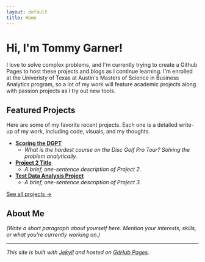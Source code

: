 ```yaml
---
layout: default
title: Home
---
```


# Hi, I'm Tommy Garner!

I love to solve complex problems, and I'm currently trying to create a Github Pages to host these projects and blogs as I continue learning. I'm enrolled at the Univeristy of Texas at Austin's Masters of Science in Business Analytics program, so a lot of my work will feature academic projects along with passion projects as I try out new tools.

## Featured Projects

Here are some of my favorite recent projects. Each one is a detailed write-up of my work, including code, visuals, and my thoughts.

* **[Scoring the DGPT]([https://tommygarner.github.io/_posts/2025-08-24-scoring-the-dgpt.md](https://tommygarner.github.io/2025/08/24/scoring-the-dgpt.html))**
    * *What is the hardest course on the Disc Golf Pro Tour? Solving the problem analytically.*
* **[Project 2 Title](URL_to_Project_2_Page)**
    * *A brief, one-sentence description of Project 2.*
* **[Test Data Analysis Project](/projects/test-data-analysis-project.html)**
    * *A brief, one-sentence description of Project 3.*

[See all projects →](URL_to_your_projects_page_if_you_create_one)

## About Me

*(Write a short paragraph about yourself here. Mention your interests, skills, or what you're currently working on.)*

---

*This site is built with [Jekyll](https://jekyllrb.com/) and hosted on [GitHub Pages](https://docs.github.com/en/pages).*
